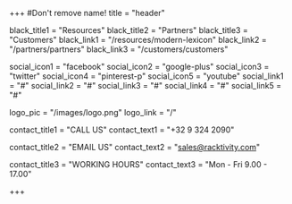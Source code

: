 +++
#Don't remove name!
title = "header"

black_title1 = "Resources"
black_title2 = "Partners"
black_title3 = "Customers"
black_link1 = "/resources/modern-lexicon"
black_link2 = "/partners/partners"
black_link3 = "/customers/customers"

social_icon1 = "facebook"
social_icon2 = "google-plus"
social_icon3 = "twitter"
social_icon4 = "pinterest-p"
social_icon5 = "youtube"
social_link1 = "#"
social_link2 = "#"
social_link3 = "#"
social_link4 = "#"
social_link5 = "#"

logo_pic = "/images/logo.png"
logo_link = "/"

contact_title1 = "CALL US"
contact_text1 = "+32 9 324 2090"

contact_title2 = "EMAIL US"
contact_text2 = "sales@racktivity.com"

contact_title3 = "WORKING HOURS"
contact_text3 = "Mon - Fri 9.00 - 17.00"



+++